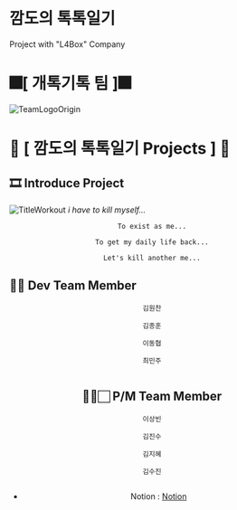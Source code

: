 # 깜도의 톡톡일기
Project with "L4Box" Company

# 🎆[ **개톡기톡 팀** ]🎆
![TeamLogoOrigin](https://user-images.githubusercontent.com/67819713/195285425-776cdb3e-903e-4650-b33d-4e9d877bcce1.gif)
#
# 💾 [ **깜도의 톡톡일기 Projects** ] 💾
## 🎞️ **Introduce Project**
![TitleWorkout](https://user-images.githubusercontent.com/67819713/195285303-2a743e88-fbbf-405f-ad04-dcb026b46703.png)
                                                           *i have to kill myself...*
     
<div align = "center">



```      
To exist as me...

To get my daily life back...

Let's kill another me...
```
</div>


## 💁🏻 Dev Team Member 
<div align = "center">



```
김원찬

김종훈

이동협

최민주


```
  
## 💁‍♂️🏻 P/M Team Member 
<div align = "center">



```
이상빈

김진수

김지혜

김수진


```
</div>

* Notion : [Notion](https://topaz-mantis-c3b.notion.site/Team-Relax-Box-0c84487b632e43e79223cae4f1cbf232)

